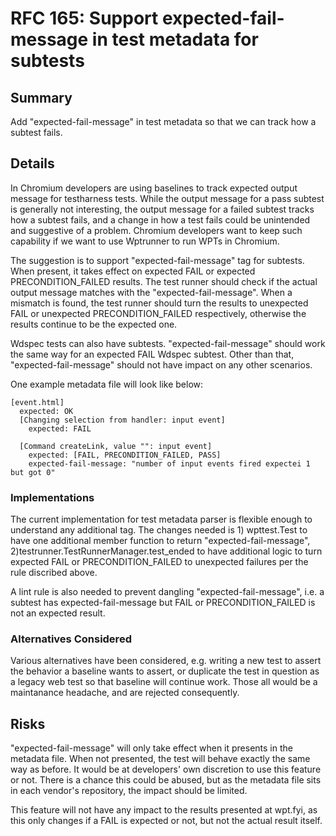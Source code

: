 # RFC 165: Support expected-fail-message in test metadata for subtests

## Summary

Add "expected-fail-message" in test metadata so that we can track how
a subtest fails.

## Details

In Chromium developers are using baselines to track expected output message
for testharness tests. While the output message for a pass subtest is
generally not interesting, the output message for a failed subtest tracks
how a subtest fails, and a change in how a test fails could be unintended
and suggestive of a problem. Chromium developers want to keep such capability
if we want to use Wptrunner to run WPTs in Chromium.

The suggestion is to support "expected-fail-message" tag for subtests. When
present, it takes effect on expected FAIL or expected PRECONDITION_FAILED
results. The test runner should check if the actual output message matches
with the "expected-fail-message". When a mismatch is found, the test runner
should turn the results to unexpected FAIL or unexpected PRECONDITION_FAILED
respectively, otherwise the results continue to be the expected one.

Wdspec tests can also have subtests. "expected-fail-message" should work the
same way for an expected FAIL Wdspec subtest. Other than that, "expected-fail-message"
should not have impact on any other scenarios.

One example metadata file will look like below:
```
[event.html]
  expected: OK
  [Changing selection from handler: input event]
    expected: FAIL

  [Command createLink, value "": input event]
    expected: [FAIL, PRECONDITION_FAILED, PASS]
    expected-fail-message: "number of input events fired expectei 1 but got 0"
```

### Implementations

The current implementation for test metadata parser is flexible enough to
understand any additional tag. The changes needed is 1) wpttest.Test to have one
additional member function to return "expected-fail-message",
2)testrunner.TestRunnerManager.test_ended to have additional logic to turn
expected FAIL or PRECONDITION_FAILED to unexpected failures per the rule
discribed above.

A lint rule is also needed to prevent dangling "expected-fail-message", i.e. a
subtest has expected-fail-message but FAIL or PRECONDITION_FAILED is not an
expected result.


### Alternatives Considered

Various alternatives have been considered, e.g. writing a new test to assert the
behavior a baseline wants to assert, or duplicate the test in question as a
legacy web test so that baseline will continue work. Those all would be a
maintanance headache, and are rejected consequently.

## Risks

"expected-fail-message" will only take effect when it presents in the metadata
file. When not presented, the test will behave exactly the same way as before.
It would be at developers' own discretion to use this feature or not. There is a
chance this could be abused, but as the metadata file sits in each vendor's
repository, the impact should be limited.

This feature will not have any impact to the results presented at wpt.fyi, as
this only changes if a FAIL is expected or not, but not the actual result
itself.
